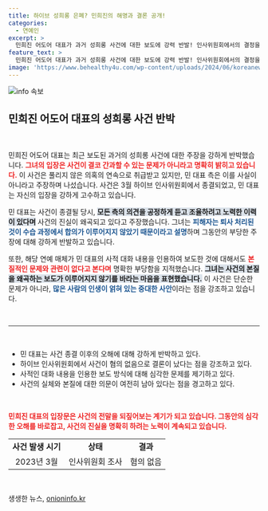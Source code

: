 ```yaml
---
title: 하이브 성희롱 은폐? 민희진의 해명과 결론 공개!
categories:
  - 연예인
excerpt: >
  민희진 어도어 대표가 과거 성희롱 사건에 대한 보도에 강력 반발! 인사위원회에서의 결정을 강조하며, 불공정한 해석을 비판했습니다. 사건의 진실은 무엇일까요? 클릭해 보세요!
feature_text: >
  민희진 어도어 대표가 과거 성희롱 사건에 대한 보도에 강력 반발! 인사위원회에서의 결정을 강조하며, 불공정한 해석을 비판했습니다. 사건의 진실은 무엇일까요? 클릭해 보세요!
image: 'https://www.behealthy4u.com/wp-content/uploads/2024/06/koreanews.jpg'
---
```


<p><img src="https://www.behealthy4u.com/wp-content/uploads/2024/06/koreanews.jpg" alt="info 속보" /></p>

<h2 data-ke-size="size26">민희진 어도어 대표의 성희롱 사건 반박</h2>

<p data-ke-size="size16">&nbsp;</p>

<p>민희진 어도어 대표는 최근 보도된 과거의 성희롱 사건에 대한 주장을 강하게 반박했습니다. <b><span style="color: #ee2323;">그녀의 입장은 사건이 결코 간과할 수 있는 문제가 아니라고 명확히 밝히고 있습니다.</span></b> 이 사건은 풀리지 않은 의혹의 연속으로 취급받고 있지만, 민 대표 측은 이를 사실이 아니라고 주장하며 나섰습니다. 사건은 3월 하이브 인사위원회에서 종결되었고, 민 대표는 자신의 입장을 강하게 고수하고 있습니다.</p>

<p>민 대표는 사건이 종결될 당시, <b><span style="background-color: #21538527;">모든 측의 의견을 공정하게 듣고 조율하려고 노력한 이력이 있다며</span></b> 사건의 진실이 왜곡되고 있다고 주장했습니다. 그녀는 <b><span style="color: #1a5490;">피해자는 퇴사 처리된 것이 수습 과정에서 합의가 이루어지지 않았기 때문이라고 설명</span></b>하며 그동안의 부당한 주장에 대해 강하게 반발하고 있습니다.</p>

<p>또한, 해당 연예 매체가 민 대표의 사적 대화 내용을 인용하여 보도한 것에 대해서도 <b><span style="color: #ee2323;">본질적인 문제와 관련이 없다고 본다며</span></b> 명확한 부당함을 지적했습니다. <b><span style="background-color: #21538527;">그녀는 사건의 본질을 왜곡하는 보도가 이루어지지 않기를 바라는 마음을 표현했습니다.</span></b> 이 사건은 단순한 문제가 아니라, <b><span style="color: #1a5490;">많은 사람의 인생이 얽혀 있는 중대한 사안</span></b>이라는 점을 강조하고 있습니다.</p>

<p data-ke-size="size16">&nbsp;</p>

<hr style="height:1px;border:none;color:#333;background-color:#333;" />

<p data-ke-size="size16">&nbsp;</p>

<ul>
    <li>민 대표는 사건 종결 이후의 오해에 대해 강하게 반박하고 있다.</li>
    <li>하이브 인사위원회에서 사건이 혐의 없음으로 결론이 났다는 점을 강조하고 있다.</li>
    <li>사적인 대화 내용을 인용한 보도 방식에 대해 심각한 문제를 제기하고 있다.</li>
    <li>사건의 실체와 본질에 대한 의문이 여전히 남아 있다는 점을 경고하고 있다.</li>
</ul>

<p data-ke-size="size16">&nbsp;</p>

<p><span style="font-weight: bold; color: #ee2323;">민희진 대표의 입장문은 사건의 전말을 되짚어보는 계기가 되고 있습니다. 그동안의 심각한 오해를 바로잡고, 사건의 진실을 명확히 하려는 노력이 계속되고 있습니다.</span> </p>

<table style="width: 100%;">
    <tr>
        <td style="text-align: center; height: 17px;"><b>사건 발생 시기</b></td>
        <td style="text-align: center; height: 17px;"><b>상태</b></td>
        <td style="text-align: center; height: 17px;"><b>결과</b></td>
    </tr>
    <tr>
        <td style="text-align: center; height: 17px;">2023년 3월</td>
        <td style="text-align: center; height: 17px;">인사위원회 조사</td>
        <td style="text-align: center; height: 17px;">혐의 없음</td>
    </tr>
</table>

<p data-ke-size="size16">&nbsp;</p>
생생한 뉴스, <a href="https://onioninfo.kr" rel="dofollow">onioninfo.kr</a>


